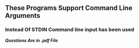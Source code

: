 ## These Programs Support Command Line Arguments
### Instead Of STDIN Command line input has been used
___Questions Are in .pdf File___
